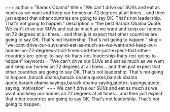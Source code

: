 +++
author = "Barack Obama"
title = "We can't drive our SUVs and eat as much as we want and keep our homes on 72 degrees at all times... and then just expect that other countries are going to say OK. That's not leadership. That's not going to happen."
description = "the best Barack Obama Quote: We can't drive our SUVs and eat as much as we want and keep our homes on 72 degrees at all times... and then just expect that other countries are going to say OK. That's not leadership. That's not going to happen."
slug = "we-cant-drive-our-suvs-and-eat-as-much-as-we-want-and-keep-our-homes-on-72-degrees-at-all-times-and-then-just-expect-that-other-countries-are-going-to-say-ok-thats-not-leadership-thats-not-going-to-happen"
keywords = "We can't drive our SUVs and eat as much as we want and keep our homes on 72 degrees at all times... and then just expect that other countries are going to say OK. That's not leadership. That's not going to happen.,barack obama,barack obama quotes,barack obama quote,barack obama sayings,barack obama saying,quotes, sayings,quote, saying, motivation"
+++
We can't drive our SUVs and eat as much as we want and keep our homes on 72 degrees at all times... and then just expect that other countries are going to say OK. That's not leadership. That's not going to happen.
